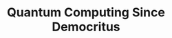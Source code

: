 ---
layout: books
title: Quantum Computing Since Democritus
subtitle: 
essential: 
categories: ['computation']
authors: ['Scott Aaronson']
authors_twitter: ['']
excerpt: .
resource_url: 
amazon_url: https://www.amazon.com/dp/0521199565
---